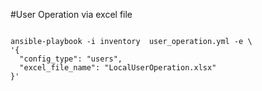 
#User Operation via excel file
```shell

ansible-playbook -i inventory  user_operation.yml -e \
'{
  "config_type": "users",
  "excel_file_name": "LocalUserOperation.xlsx"
}'
```

